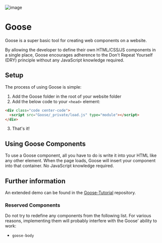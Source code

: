 ![image](https://user-images.githubusercontent.com/37753525/174710810-5114539f-9e3f-458d-a9c3-bb3f23e641d0.png)

# Goose

Goose is a super basic tool for creating web components on a website.

By allowing the developer to define their own HTML/CSS/JS components in a single place, Goose encourages 
adherence to the Don't Repeat Yourself (DRY) principle without any JavaScript knowledge required.

## Setup

The process of using Goose is simple:
 1. Add the Goose folder in the root of your website folder
 2. Add the below code to your `<head>` element:
```html
<div class="code center-code">
  <script src="Goose/_private/load.js" type="module"></script>
</div>
```
 3. That's it!
  
## Using Goose Components
 
To use a Goose component, all you have to do is write it into your HTML like any other element.
When the page loads, Goose will insert your component into that container.  No JavaScript knowledge required.

## Further information

An extended demo can be found in the [Goose-Tutorial](https://github.com/colestantinople/Goose-tutorial) repository.

### Reserved Components
Do not try to redefine any components from the following list.  For various reasons, implementing them will 
probably interfere with the Goose' ability to work:
 * `goose-body`
